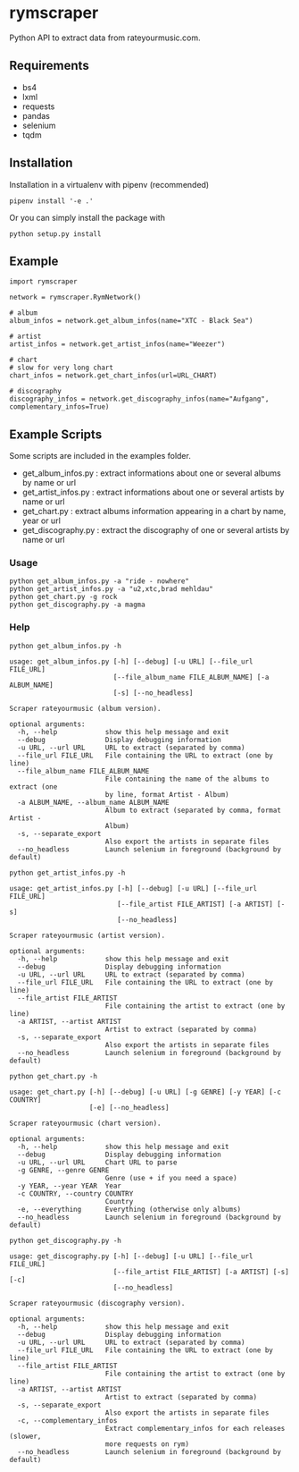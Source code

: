 # rymscraper

Python API to extract data from rateyourmusic.com.

## Requirements

- bs4
- lxml
- requests
- pandas
- selenium
- tqdm

## Installation

Installation in a virtualenv with pipenv (recommended)

```
pipenv install '-e .'
```

Or you can simply install the package with

```
python setup.py install
```

## Example

```
import rymscraper

network = rymscraper.RymNetwork()

# album
album_infos = network.get_album_infos(name="XTC - Black Sea")

# artist
artist_infos = network.get_artist_infos(name="Weezer")

# chart
# slow for very long chart
chart_infos = network.get_chart_infos(url=URL_CHART)

# discography
discography_infos = network.get_discography_infos(name="Aufgang", complementary_infos=True)
```

## Example Scripts

Some scripts are included in the examples folder.

- get_album_infos.py : extract informations about one or several albums by name or url
- get_artist_infos.py : extract informations about one or several artists by name or url
- get_chart.py : extract albums information appearing in a chart by name, year or url
- get_discography.py : extract the discography of one or several artists by name or url


### Usage

```
python get_album_infos.py -a "ride - nowhere"
python get_artist_infos.py -a "u2,xtc,brad mehldau"
python get_chart.py -g rock
python get_discography.py -a magma
```

### Help

```
python get_album_infos.py -h
```

```
usage: get_album_infos.py [-h] [--debug] [-u URL] [--file_url FILE_URL]
                          [--file_album_name FILE_ALBUM_NAME] [-a ALBUM_NAME]
                          [-s] [--no_headless]

Scraper rateyourmusic (album version).

optional arguments:
  -h, --help            show this help message and exit
  --debug               Display debugging information
  -u URL, --url URL     URL to extract (separated by comma)
  --file_url FILE_URL   File containing the URL to extract (one by line)
  --file_album_name FILE_ALBUM_NAME
                        File containing the name of the albums to extract (one
                        by line, format Artist - Album)
  -a ALBUM_NAME, --album_name ALBUM_NAME
                        Album to extract (separated by comma, format Artist -
                        Album)
  -s, --separate_export
                        Also export the artists in separate files
  --no_headless         Launch selenium in foreground (background by default)
```

```
python get_artist_infos.py -h
```

```
usage: get_artist_infos.py [-h] [--debug] [-u URL] [--file_url FILE_URL]
                           [--file_artist FILE_ARTIST] [-a ARTIST] [-s]
                           [--no_headless]

Scraper rateyourmusic (artist version).

optional arguments:
  -h, --help            show this help message and exit
  --debug               Display debugging information
  -u URL, --url URL     URL to extract (separated by comma)
  --file_url FILE_URL   File containing the URL to extract (one by line)
  --file_artist FILE_ARTIST
                        File containing the artist to extract (one by line)
  -a ARTIST, --artist ARTIST
                        Artist to extract (separated by comma)
  -s, --separate_export
                        Also export the artists in separate files
  --no_headless         Launch selenium in foreground (background by default)
```

```
python get_chart.py -h
```

```
usage: get_chart.py [-h] [--debug] [-u URL] [-g GENRE] [-y YEAR] [-c COUNTRY]
                    [-e] [--no_headless]

Scraper rateyourmusic (chart version).

optional arguments:
  -h, --help            show this help message and exit
  --debug               Display debugging information
  -u URL, --url URL     Chart URL to parse
  -g GENRE, --genre GENRE
                        Genre (use + if you need a space)
  -y YEAR, --year YEAR  Year
  -c COUNTRY, --country COUNTRY
                        Country
  -e, --everything      Everything (otherwise only albums)
  --no_headless         Launch selenium in foreground (background by default)
```

```
python get_discography.py -h
```

```
usage: get_discography.py [-h] [--debug] [-u URL] [--file_url FILE_URL]
                          [--file_artist FILE_ARTIST] [-a ARTIST] [-s] [-c]
                          [--no_headless]

Scraper rateyourmusic (discography version).

optional arguments:
  -h, --help            show this help message and exit
  --debug               Display debugging information
  -u URL, --url URL     URL to extract (separated by comma)
  --file_url FILE_URL   File containing the URL to extract (one by line)
  --file_artist FILE_ARTIST
                        File containing the artist to extract (one by line)
  -a ARTIST, --artist ARTIST
                        Artist to extract (separated by comma)
  -s, --separate_export
                        Also export the artists in separate files
  -c, --complementary_infos
                        Extract complementary_infos for each releases (slower,
                        more requests on rym)
  --no_headless         Launch selenium in foreground (background by default)
```
